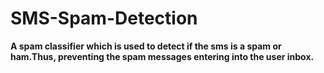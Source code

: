 # SMS-Spam-Detection
<b>A spam classifier which is used to detect if the sms is a spam or ham.Thus, preventing the spam messages entering into the user inbox.<b> 
